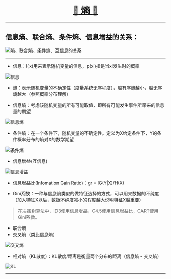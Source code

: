 [<h1 align = "center">:rocket: 熵 :facepunch:</h1>][0]

---
## 信息熵、联合熵、条件熵、信息增益的关系：

![熵、联合熵、条件熵、互信息的关系][5]

---
- 信息：I(x)用来表示随机变量的信息，p(xi)指是当xi发生时的概率

![信息][3]

- 熵：表示随机变量的不确定性（度量系统无序程度），越有序熵越小，越无序熵越大（参照概率分布理解）

- 信息熵：考虑该随机变量的所有可能取值，即所有可能发生事件所带来的信息量的期望

![信息熵][1]

- 条件熵：在一个条件下，随机变量的不确定性。定义为X给定条件下，Y的条件概率分布的熵对X的数学期望

![条件熵][2]

- 信息增益(互信息)

![信息增益][4]

- 信息增益比(Infomation Gain Ratio)：gr = IG(Y|X)/H(X)

- Gini系数：一种与信息熵类似的做特征选择的方式，可以用来数据的不纯度（加入特征X以后，数据不纯度减小的程度越大说明特征X越重要）

> 在决策树算法中，ID3使用信息增益，C4.5使用信息增益比，CART使用Gini系数。

- 联合熵
- 交叉熵（类比信息熵）

![交叉熵][6]

- 相对熵（KL散度）：KL散度/距离是衡量两个分布的距离（信息熵 - 交叉熵）

![KL][7]



---
[0]: http://blog.csdn.net/haolexiao/article/details/70142571
[1]: https://pic2.zhimg.com/80/v2-a9f081eff039a7e65f51515d4aacb34b_hd.jpg
[2]: https://pic2.zhimg.com/80/v2-f925bd0dba2f4584ebd78efea6c9864c_hd.jpg
[3]: https://images0.cnblogs.com/blog2015/605905/201506/161909021542396.png
[4]: http://images0.cnblogs.com/blog2015/605905/201506/162013009355725.png
[5]: https://images2015.cnblogs.com/blog/788753/201610/788753-20161027151210843-745348026.png
[6]: http://img.blog.csdn.net/20170907162730719
[7]: http://colah.github.io/posts/2015-09-Visual-Information/img/CrossEntropyQP.png
